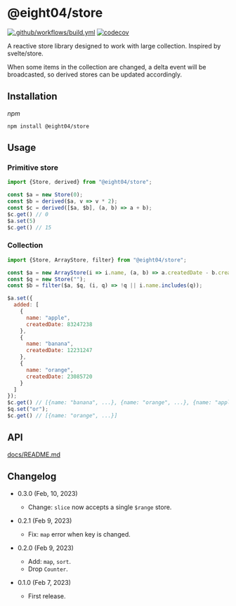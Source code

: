 @eight04/store
===========

[![.github/workflows/build.yml](https://github.com/eight04/store/actions/workflows/build.yml/badge.svg)](https://github.com/eight04/store/actions/workflows/build.yml)
[![codecov](https://codecov.io/gh/eight04/store/branch/master/graph/badge.svg)](https://codecov.io/gh/eight04/store)

A reactive store library designed to work with large collection. Inspired by svelte/store.

When some items in the collection are changed, a delta event will be broadcasted, so derived stores can be updated accordingly.

Installation
------------

*npm*

```
npm install @eight04/store
```

Usage
-----

### Primitive store

```js
import {Store, derived} from "@eight04/store";

const $a = new Store(0);
const $b = derived($a, v => v * 2);
const $c = derived([$a, $b], (a, b) => a + b);
$c.get() // 0
$a.set(5)
$c.get() // 15
```

### Collection

```js
import {Store, ArrayStore, filter} from "@eight04/store";

const $a = new ArrayStore(i => i.name, (a, b) => a.createdDate - b.createdDate);
const $q = new Store("");
const $b = filter($a, $q, (i, q) => !q || i.name.includes(q));

$a.set({
  added: [
    {
      name: "apple",
      createdDate: 83247238
    },
    {
      name: "banana",
      createdDate: 12231247
    },
    {
      name: "orange",
      createdDate: 23085720
    }
  ] 
});
$c.get() // [{name: "banana", ...}, {name: "orange", ...}, {name: "apple", ...}]
$q.set("or");
$c.get() // [{name: "orange", ...}]
```

API
----

[docs/README.md](docs/README.md)

Changelog
---------

* 0.3.0 (Feb, 10, 2023)

  - Change: `slice` now accepts a single `$range` store.

* 0.2.1 (Feb 9, 2023)

  - Fix: `map` error when key is changed.

* 0.2.0 (Feb 9, 2023)

  - Add: `map`, `sort`.
  - Drop `Counter`.

* 0.1.0 (Feb 7, 2023)

  - First release.
